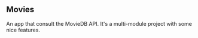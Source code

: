 ## Movies

An app that consult the MovieDB API. It's a multi-module project with some nice features.
